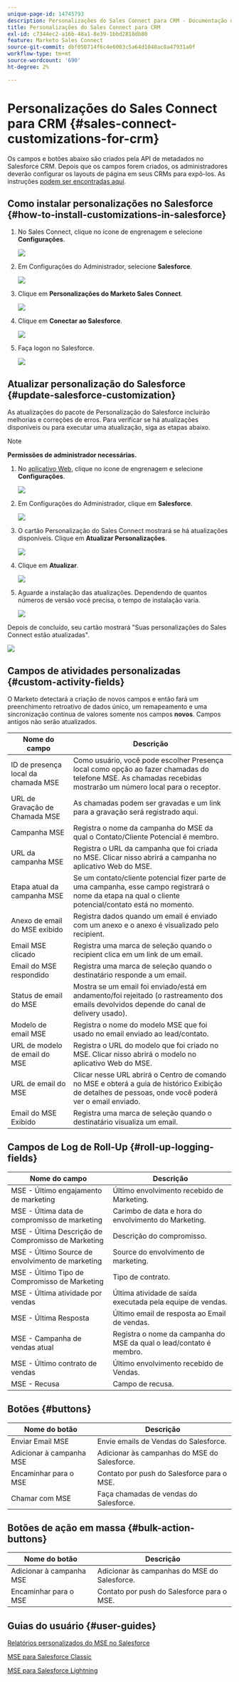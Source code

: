 ```yaml
---
unique-page-id: 14745793
description: Personalizações do Sales Connect para CRM - Documentação do Marketo - Documentação do produto
title: Personalizações do Sales Connect para CRM
exl-id: c7344ec2-a16b-48a1-8e39-1bbd2818db80
feature: Marketo Sales Connect
source-git-commit: dbf058714f6c4e6003c5a64d1048ac8a47931a0f
workflow-type: tm+mt
source-wordcount: '690'
ht-degree: 2%

---
```


# Personalizações do Sales Connect para CRM {#sales-connect-customizations-for-crm}

Os campos e botões abaixo são criados pela API de metadados no Salesforce CRM. Depois que os campos forem criados, os administradores deverão configurar os layouts de página em seus CRMs para expô-los. As instruções [podem ser encontradas aqui](/help/marketo/product-docs/marketo-sales-connect/crm/salesforce-customization/assets/mse-for-sf-classic.pdf).

## Como instalar personalizações no Salesforce {#how-to-install-customizations-in-salesforce}

1. No Sales Connect, clique no ícone de engrenagem e selecione **Configurações**.

   ![](assets/one.png)

1. Em Configurações do Administrador, selecione **Salesforce**.

   ![](assets/two.png)

1. Clique em **Personalizações do Marketo Sales Connect**.

   ![](assets/three.png)

1. Clique em **Conectar ao Salesforce**.

   ![](assets/four.png)

1. Faça logon no Salesforce.

   ![](assets/five.png)

## Atualizar personalização do Salesforce {#update-salesforce-customization}

As atualizações do pacote de Personalização do Salesforce incluirão melhorias e correções de erros. Para verificar se há atualizações disponíveis ou para executar uma atualização, siga as etapas abaixo.

>[!NOTE]
>
>**Permissões de administrador necessárias.**

1. No [aplicativo Web](https://www.toutapp.com), clique no ícone de engrenagem e selecione **Configurações**.

   ![](assets/sales-connect-customizations-for-crm-6.png)

1. Em Configurações do Administrador, clique em **Salesforce**.

   ![](assets/sales-connect-customizations-for-crm-7.png)

1. O cartão Personalização do Sales Connect mostrará se há atualizações disponíveis. Clique em **Atualizar Personalizações**.

   ![](assets/sales-connect-customizations-for-crm-8.png)

1. Clique em **Atualizar**.

   ![](assets/sales-connect-customizations-for-crm-9.png)

1. Aguarde a instalação das atualizações. Dependendo de quantos números de versão você precisa, o tempo de instalação varia.

   ![](assets/sales-connect-customizations-for-crm-10.png)

Depois de concluído, seu cartão mostrará &quot;Suas personalizações do Sales Connect estão atualizadas&quot;.

![](assets/sales-connect-customizations-for-crm-11.png)

## Campos de atividades personalizadas {#custom-activity-fields}

O Marketo detectará a criação de novos campos e então fará um preenchimento retroativo de dados único, um remapeamento e uma sincronização contínua de valores somente nos campos **novos**. Campos antigos não serão atualizados.

<table><thead>
  <tr>
    <th>Nome do campo</th>
    <th>Descrição</th>
  </tr></thead>
<tbody>
  <tr>
    <td>ID de presença local da chamada MSE</td>
    <td>Como usuário, você pode escolher Presença local como opção ao fazer chamadas do telefone MSE. As chamadas recebidas mostrarão um número local para o receptor.</td>
  </tr>
  <tr>
    <td>URL de Gravação de Chamada MSE</td>
    <td>As chamadas podem ser gravadas e um link para a gravação será registrado aqui.</td>
  </tr>
  <tr>
    <td>Campanha MSE</td>
    <td>Registra o nome da campanha do MSE da qual o Contato/Cliente Potencial é membro.</td>
  </tr>
  <tr>
    <td>URL da campanha MSE</td>
    <td>Registra o URL da campanha que foi criada no MSE. Clicar nisso abrirá a campanha no aplicativo Web do MSE.</td>
  </tr>
  <tr>
    <td>Etapa atual da campanha MSE</td>
    <td>Se um contato/cliente potencial fizer parte de uma campanha, esse campo registrará o nome da etapa na qual o cliente potencial/contato está no momento.</td>
  </tr>
  <tr>
    <td>Anexo de email do MSE exibido</td>
    <td>Registra dados quando um email é enviado com um anexo e o anexo é visualizado pelo recipient.</td>
  </tr>
  <tr>
    <td>Email MSE clicado</td>
    <td>Registra uma marca de seleção quando o recipient clica em um link de um email.</td>
  </tr>
  <tr>
    <td>Email do MSE respondido</td>
    <td>Registra uma marca de seleção quando o destinatário responde a um email.</td>
  </tr>
  <tr>
    <td>Status de email do MSE</td>
    <td>Mostra se um email foi enviado/está em andamento/foi rejeitado (o rastreamento dos emails devolvidos depende do canal de delivery usado).</td>
  </tr>
  <tr>
    <td>Modelo de email MSE</td>
    <td>Registra o nome do modelo MSE que foi usado no email enviado ao lead/contato.</td>
  </tr>
  <tr>
    <td>URL de modelo de email do MSE</td>
    <td>Registra o URL do modelo que foi criado no MSE. Clicar nisso abrirá o modelo no aplicativo Web do MSE.</td>
  </tr>
  <tr>
    <td>URL de email do MSE</td>
    <td>Clicar nesse URL abrirá o Centro de comando no MSE e obterá a guia de histórico Exibição de detalhes de pessoas, onde você poderá ver o email enviado.</td>
  </tr>
  <tr>
    <td>Email do MSE Exibido</td>
    <td>Registra uma marca de seleção quando o destinatário visualiza um email.</td>
  </tr>
</tbody></table>

## Campos de Log de Roll-Up {#roll-up-logging-fields}

<table><thead>
  <tr>
    <th>Nome do campo</th>
    <th>Descrição</th>
  </tr></thead>
<tbody>
  <tr>
    <td>MSE - Último engajamento de marketing</td>
    <td>Último envolvimento recebido de Marketing.</td>
  </tr>
  <tr>
    <td>MSE - Última data de compromisso de marketing</td>
    <td>Carimbo de data e hora do envolvimento do Marketing.</td>
  </tr>
  <tr>
    <td>MSE - Última Descrição de Compromisso de Marketing</td>
    <td>Descrição do compromisso.</td>
  </tr>
  <tr>
    <td>MSE - Último Source de envolvimento de marketing</td>
    <td>Source do envolvimento de marketing.</td>
  </tr>
  <tr>
    <td>MSE - Último Tipo de Compromisso de Marketing</td>
    <td>Tipo de contrato.</td>
  </tr>
  <tr>
    <td>MSE - Última atividade por vendas</td>
    <td>Última atividade de saída executada pela equipe de vendas.</td>
  </tr>
  <tr>
    <td>MSE - Última Resposta</td>
    <td>Último email de resposta ao Email de vendas.</td>
  </tr>
  <tr>
    <td>MSE - Campanha de vendas atual</td>
    <td>Registra o nome da campanha do MSE da qual o lead/contato é membro.</td>
  </tr>
  <tr>
    <td>MSE - Último contrato de vendas</td>
    <td>Último envolvimento recebido de Vendas.</td>
  </tr>
  <tr>
    <td>MSE - Recusa</td>
    <td>Campo de recusa.</td>
  </tr>
</tbody></table>

## Botões {#buttons}

<table><thead>
  <tr>
    <th>Nome do botão</th>
    <th>Descrição</th>
  </tr></thead>
<tbody>
  <tr>
    <td>Enviar Email MSE</td>
    <td>Envie emails de Vendas do Salesforce.</td>
  </tr>
  <tr>
    <td>Adicionar à campanha MSE</td>
    <td>Adicionar às campanhas do MSE do Salesforce.</td>
  </tr>
  <tr>
    <td>Encaminhar para o MSE</td>
    <td>Contato por push do Salesforce para o MSE.</td>
  </tr>
  <tr>
    <td>Chamar com MSE</td>
    <td>Faça chamadas de vendas do Salesforce.</td>
  </tr>
</tbody>
</table>

## Botões de ação em massa {#bulk-action-buttons}

<table><thead>
  <tr>
    <th>Nome do botão</th>
    <th>Descrição</th>
  </tr></thead>
<tbody>
  <tr>
    <td>Adicionar à campanha MSE</td>
    <td>Adicionar às campanhas do MSE do Salesforce.</td>
  </tr>
  <tr>
    <td>Encaminhar para o MSE</td>
    <td>Contato por push do Salesforce para o MSE.</td>
  </tr>
</tbody>
</table>

## Guias do usuário {#user-guides}

[Relatórios personalizados do MSE no Salesforce](/help/marketo/product-docs/marketo-sales-connect/crm/salesforce-customization/assets/reports-and-dashboards.pdf)

[MSE para Salesforce Classic](/help/marketo/product-docs/marketo-sales-connect/crm/salesforce-customization/assets/mse-for-sf-classic.pdf)

[MSE para Salesforce Lightning](/help/marketo/product-docs/marketo-sales-connect/crm/salesforce-customization/assets/sfdc-guide-lightning.pdf)
